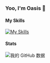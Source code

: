 ### Yoo, I'm Oasis 👋

<!--
**oasis-cloud/oasis-cloud** is a ✨ _special_ ✨ repository because its `README.md` (this file) appears on your GitHub profile.

Here are some ideas to get you started:

- 🔭 I’m currently working on ...
- 🌱 I’m currently learning ...
- 👯 I’m looking to collaborate on ...
- 🤔 I’m looking for help with ...
- 💬 Ask me about ...
- 📫 How to reach me: ...
- 😄 Pronouns: ...
- ⚡ Fun fact: ...
-->

#### My Skills

[![My Skills](https://skillicons.dev/icons?i=html,css,js,ts,react,nodejs)](https://skillicons.dev)

#### Stats
![我的 GitHub 数据](https://github-readme-stats.vercel.app/api?username=oasis-cloud)
